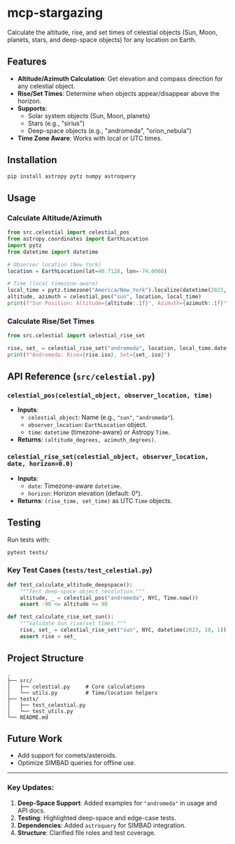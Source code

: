 
# mcp-stargazing

Calculate the altitude, rise, and set times of celestial objects (Sun, Moon, planets, stars, and deep-space objects) for any location on Earth.

## Features
- **Altitude/Azimuth Calculation**: Get elevation and compass direction for any celestial object.
- **Rise/Set Times**: Determine when objects appear/disappear above the horizon.
- **Supports**:
  - Solar system objects (Sun, Moon, planets)
  - Stars (e.g., "sirius")
  - Deep-space objects (e.g., "andromeda", "orion_nebula")
- **Time Zone Aware**: Works with local or UTC times.

## Installation
```bash
pip install astropy pytz numpy astroquery
```

## Usage

### Calculate Altitude/Azimuth
```python src/main.py
from src.celestial import celestial_pos
from astropy.coordinates import EarthLocation
import pytz
from datetime import datetime

# Observer location (New York)
location = EarthLocation(lat=40.7128, lon=-74.0060)

# Time (local timezone-aware)
local_time = pytz.timezone("America/New_York").localize(datetime(2023, 10, 1, 12, 0))
altitude, azimuth = celestial_pos("sun", location, local_time)
print(f"Sun Position: Altitude={altitude:.1f}°, Azimuth={azimuth:.1f}°")
```

### Calculate Rise/Set Times
```python src/main.py
from src.celestial import celestial_rise_set

rise, set_ = celestial_rise_set("andromeda", location, local_time.date())
print(f"Andromeda: Rise={rise.iso}, Set={set_.iso}")
```

## API Reference (`src/celestial.py`)

### `celestial_pos(celestial_object, observer_location, time)`
- **Inputs**:
  - `celestial_object`: Name (e.g., `"sun"`, `"andromeda"`).
  - `observer_location`: `EarthLocation` object.
  - `time`: `datetime` (timezone-aware) or Astropy `Time`.
- **Returns**: `(altitude_degrees, azimuth_degrees)`.

### `celestial_rise_set(celestial_object, observer_location, date, horizon=0.0)`
- **Inputs**: 
  - `date`: Timezone-aware `datetime`.
  - `horizon`: Horizon elevation (default: 0°).
- **Returns**: `(rise_time, set_time)` as UTC `Time` objects.

## Testing
Run tests with:
```bash
pytest tests/
```

### Key Test Cases (`tests/test_celestial.py`)
```python tests/test_celestial.py
def test_calculate_altitude_deepspace():
    """Test deep-space object resolution."""
    altitude, _ = celestial_pos("andromeda", NYC, Time.now())
    assert -90 <= altitude <= 90

def test_calculate_rise_set_sun():
    """Validate Sun rise/set times."""
    rise, set_ = celestial_rise_set("sun", NYC, datetime(2023, 10, 1))
    assert rise < set_
```

## Project Structure
```
.
├── src/
│   ├── celestial.py     # Core calculations
│   └── utils.py         # Time/location helpers
├── tests/
│   ├── test_celestial.py
│   └── test_utils.py
└── README.md
```

## Future Work
- Add support for comets/asteroids.
- Optimize SIMBAD queries for offline use.
---
### Key Updates:
1. **Deep-Space Support**: Added examples for `"andromeda"` in usage and API docs.
2. **Testing**: Highlighted deep-space and edge-case tests.
3. **Dependencies**: Added `astroquery` for SIMBAD integration.
4. **Structure**: Clarified file roles and test coverage.
